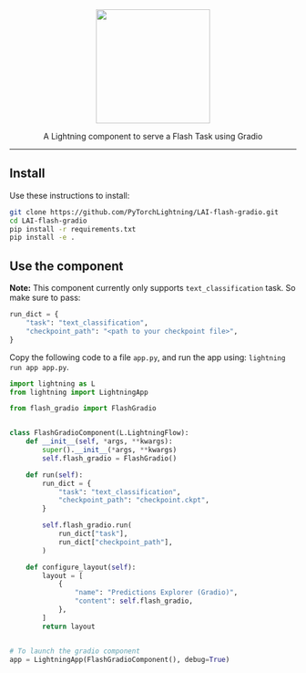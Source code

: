 <div align="center">
<img src="https://pl-bolts-doc-images.s3.us-east-2.amazonaws.com/lai.png" width="200px">

A Lightning component to serve a Flash Task using Gradio

______________________________________________________________________

</div>

## Install

Use these instructions to install:

```bash
git clone https://github.com/PyTorchLightning/LAI-flash-gradio.git
cd LAI-flash-gradio
pip install -r requirements.txt
pip install -e .
```

## Use the component

**Note:** This component currently only supports `text_classification` task. So make sure to pass:

```python
run_dict = {
    "task": "text_classification",
    "checkpoint_path": "<path to your checkpoint file>",
}
```

Copy the following code to a file `app.py`, and run the app using: `lightning run app app.py`.

```python
import lightning as L
from lightning import LightningApp

from flash_gradio import FlashGradio


class FlashGradioComponent(L.LightningFlow):
    def __init__(self, *args, **kwargs):
        super().__init__(*args, **kwargs)
        self.flash_gradio = FlashGradio()

    def run(self):
        run_dict = {
            "task": "text_classification",
            "checkpoint_path": "checkpoint.ckpt",
        }

        self.flash_gradio.run(
            run_dict["task"],
            run_dict["checkpoint_path"],
        )

    def configure_layout(self):
        layout = [
            {
                "name": "Predictions Explorer (Gradio)",
                "content": self.flash_gradio,
            },
        ]
        return layout


# To launch the gradio component
app = LightningApp(FlashGradioComponent(), debug=True)
```
